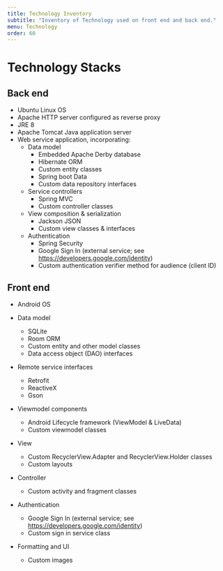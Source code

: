 ```yaml
---
title: Technology Inventory
subtitle: "Inventory of Technology used on front end and back end."
menu: Technology
order: 60
---
```




# Technology Stacks

## Back end

* Ubuntu Linux OS
* Apache HTTP server configured as reverse proxy
* JRE 8
* Apache Tomcat Java application server
* Web service application, incorporating:
    * Data model
        * Embedded Apache Derby database
        * Hibernate ORM
        * Custom entity classes
        * Spring boot Data
        * Custom data repository interfaces
    * Service controllers
        * Spring MVC
        * Custom controller classes
    * View composition & serialization
        * Jackson JSON
        * Custom view classes & interfaces
    * Authentication
        * Spring Security
        * Google Sign In (external service; see
          https://developers.google.com/identity)
        * Custom authentication verifier method for audience (client ID)

## Front end

* Android OS
* Data model
    * SQLite
    * Room ORM
    * Custom entity and other model classes
    * Data access object (DAO) interfaces
  
* Remote service interfaces
    * Retrofit
    * ReactiveX
    * Gson
    
* Viewmodel components
    * Android Lifecycle framework (ViewModel & LiveData)
    * Custom viewmodel classes
  
* View
    * Custom RecyclerView.Adapter and RecyclerView.Holder classes
    * Custom layouts
  
* Controller
    * Custom activity and fragment classes
  
* Authentication
    * Google Sign In (external service; see https://developers.google.com/identity)
    * Custom sign in service class
  
* Formatting and UI
    * Custom images
      